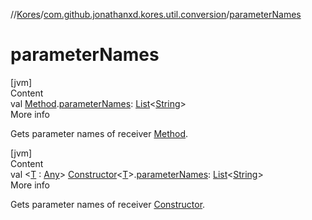 //[Kores](../index.md)/[com.github.jonathanxd.kores.util.conversion](index.md)/[parameterNames](parameter-names.md)



# parameterNames  
[jvm]  
Content  
val [Method](https://docs.oracle.com/javase/8/docs/api/java/lang/reflect/Method.html).[parameterNames](parameter-names.md): [List](https://kotlinlang.org/api/latest/jvm/stdlib/kotlin.collections/-list/index.html)<[String](https://kotlinlang.org/api/latest/jvm/stdlib/kotlin/-string/index.html)>  
More info  


Gets parameter names of receiver [Method](https://docs.oracle.com/javase/8/docs/api/java/lang/reflect/Method.html).

  


[jvm]  
Content  
val <[T](parameter-names.md) : [Any](https://kotlinlang.org/api/latest/jvm/stdlib/kotlin/-any/index.html)> [Constructor](https://docs.oracle.com/javase/8/docs/api/java/lang/reflect/Constructor.html)<[T](parameter-names.md)>.[parameterNames](parameter-names.md): [List](https://kotlinlang.org/api/latest/jvm/stdlib/kotlin.collections/-list/index.html)<[String](https://kotlinlang.org/api/latest/jvm/stdlib/kotlin/-string/index.html)>  
More info  


Gets parameter names of receiver [Constructor](https://docs.oracle.com/javase/8/docs/api/java/lang/reflect/Constructor.html).

  



